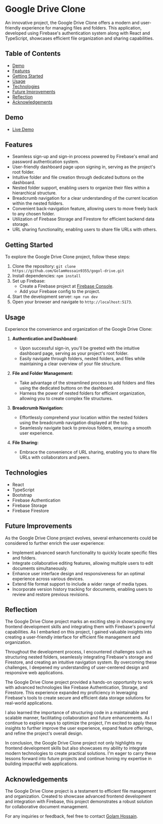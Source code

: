 # Google Drive Clone

An innovative project, the Google Drive Clone offers a modern and user-friendly experience for managing files and folders. This application, developed using Firebase's authentication system along with React and TypeScript, showcases efficient file organization and sharing capabilities.

## Table of Contents

-  [Demo](#demo)
-  [Features](#features)
-  [Getting Started](#getting-started)
-  [Usage](#usage)
-  [Technologies](#technologies)
-  [Future Improvements](#future-improvements)
-  [Reflection](#reflection)
-  [Acknowledgements](#acknowledgements)

## Demo

-  [Live Demo](https://google-drive.vercel.app)

## Features

-  Seamless sign-up and sign-in process powered by Firebase's email and password authentication system.
-  User-friendly dashboard page upon signing in, serving as the project's root folder.
-  Intuitive folder and file creation through dedicated buttons on the dashboard.
-  Nested folder support, enabling users to organize their files within a hierarchical structure.
-  Breadcrumb navigation for a clear understanding of the current location within the nested folders.
-  Convenient back-navigation feature, allowing users to move freely back to any chosen folder.
-  Utilization of Firebase Storage and Firestore for efficient backend data storage.
-  URL sharing functionality, enabling users to share file URLs with others.

## Getting Started

To explore the Google Drive Clone project, follow these steps:

1. Clone the repository: `git clone https://github.com/GolamHossain9355/gogol-drive.git`
2. Install dependencies: `npm install`
3. Set up Firebase:
   -  Create a Firebase project at [Firebase Console](https://console.firebase.google.com/).
   -  Add your Firebase config to the project.
4. Start the development server: `npm run dev`
5. Open your browser and navigate to `http://localhost:5173`.

## Usage

Experience the convenience and organization of the Google Drive Clone:

1. **Authentication and Dashboard:**

   -  Upon successful sign-in, you'll be greeted with the intuitive dashboard page, serving as your project's root folder.
   -  Easily navigate through folders, nested folders, and files while maintaining a clear overview of your file structure.

2. **File and Folder Management:**

   -  Take advantage of the streamlined process to add folders and files using the dedicated buttons on the dashboard.
   -  Harness the power of nested folders for efficient organization, allowing you to create complex file structures.

3. **Breadcrumb Navigation:**

   -  Effortlessly comprehend your location within the nested folders using the breadcrumb navigation displayed at the top.
   -  Seamlessly navigate back to previous folders, ensuring a smooth user experience.

4. **File Sharing:**
   -  Embrace the convenience of URL sharing, enabling you to share file URLs with collaborators and peers.

## Technologies

-  React
-  TypeScript
-  Bootstrap
-  Firebase Authentication
-  Firebase Storage
-  Firebase Firestore

## Future Improvements

As the Google Drive Clone project evolves, several enhancements could be considered to further enrich the user experience:

-  Implement advanced search functionality to quickly locate specific files and folders.
-  Integrate collaborative editing features, allowing multiple users to edit documents simultaneously.
-  Enhance user interface design and responsiveness for an optimal experience across various devices.
-  Extend file format support to include a wider range of media types.
-  Incorporate version history tracking for documents, enabling users to review and restore previous revisions.

## Reflection

The Google Drive Clone project marks an exciting step in showcasing my frontend development skills and integrating them with Firebase's powerful capabilities. As I embarked on this project, I gained valuable insights into creating a user-friendly interface for efficient file management and organization.

Throughout the development process, I encountered challenges such as structuring nested folders, seamlessly integrating Firebase's storage and Firestore, and creating an intuitive navigation system. By overcoming these challenges, I deepened my understanding of user-centered design and responsive web applications.

The Google Drive Clone project provided a hands-on opportunity to work with advanced technologies like Firebase Authentication, Storage, and Firestore. This experience expanded my proficiency in leveraging Firebase's tools to create secure and efficient data storage solutions for real-world applications.

I also learned the importance of structuring code in a maintainable and scalable manner, facilitating collaboration and future enhancements. As I continue to explore ways to optimize the project, I'm excited to apply these insights to further improve the user experience, expand feature offerings, and refine the project's overall design.

In conclusion, the Google Drive Clone project not only highlights my frontend development skills but also showcases my ability to integrate modern technologies to create practical solutions. I'm eager to carry these lessons forward into future projects and continue honing my expertise in building impactful web applications.

## Acknowledgements

The Google Drive Clone project is a testament to efficient file management and organization. Created to showcase advanced frontend development and integration with Firebase, this project demonstrates a robust solution for collaborative document management.

For any inquiries or feedback, feel free to contact [Golam Hossain](mailto:rabby29hossain@gmail.com).
